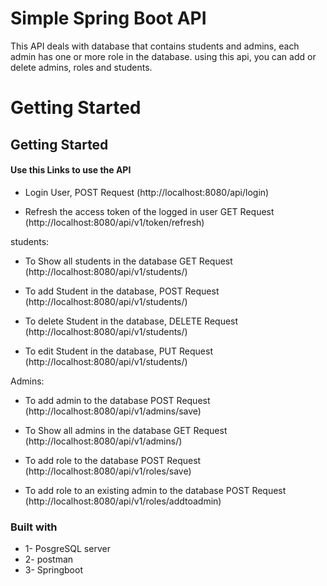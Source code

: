 # Simple Spring Boot API
This API deals with database that contains students and admins, each admin has one or more role in the database. using this api, you can add or delete admins, roles and students.

# Getting Started

## Getting Started

#### **Use this Links to use the API**

* Login User, POST Request 
(http://localhost:8080/api/login)

* Refresh the access token of the logged in user GET Request
(http://localhost:8080/api/v1/token/refresh)

students:
* To Show all students in the database GET Request
(http://localhost:8080/api/v1/students/)

* To add Student in the database, POST Request 
(http://localhost:8080/api/v1/students/) 

* To delete Student in the database, DELETE Request 
(http://localhost:8080/api/v1/students/) 

* To edit Student in the database, PUT Request 
(http://localhost:8080/api/v1/students/) 

Admins:
* To add admin to the database POST Request
(http://localhost:8080/api/v1/admins/save)

* To Show all admins in the database GET Request
(http://localhost:8080/api/v1/admins/)

* To add role to the database POST Request
(http://localhost:8080/api/v1/roles/save)

* To add role to an existing admin to the database POST Request
(http://localhost:8080/api/v1/roles/addtoadmin)

### Built with

* 1- PosgreSQL server
* 2- postman
* 3- Springboot 
